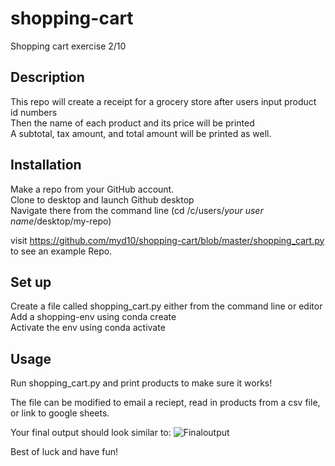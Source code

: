 # shopping-cart
Shopping cart exercise 2/10

## Description

This repo will create a receipt for a grocery store after users input product id numbers <br>
Then the name of each product and its price will be printed <br>
A subtotal, tax amount, and total amount will be printed as well. 

## Installation

Make a repo from your GitHub account. <br>
Clone to desktop and launch Github desktop <br>
Navigate there from the command line (cd /c/users/*your user name*/desktop/my-repo)

visit https://github.com/myd10/shopping-cart/blob/master/shopping_cart.py to see an example Repo. 

## Set up

Create a file called shopping_cart.py either from the command line or editor <br>
Add a shopping-env using conda create <br>
Activate the env using conda activate

## Usage

Run shopping_cart.py and print products to make sure it works!

The file can be modified to email a reciept, read in products from a csv file, or link to google sheets.

Your final output should look similar to:
![Finaloutput](https://user-images.githubusercontent.com/59658326/74206823-0ba76780-4c4b-11ea-93c5-10b0020e38cf.JPG)

Best of luck and have fun!

